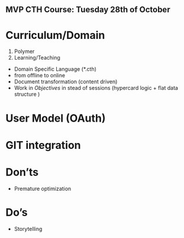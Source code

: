 
## MVP CTH Course: Tuesday 28th of October
# Curriculum/Domain
1. Polymer
2.  Learning/Teaching 
* Domain Specific Language (*.cth)
* from offline to online 
* Document transformation (content driven) 
* Work in *Objectives* in stead of sessions (hypercard logic + flat data structure )

# User Model (OAuth)
# GIT integration

# Don’ts
* Premature optimization

# Do’s
* Storytelling
